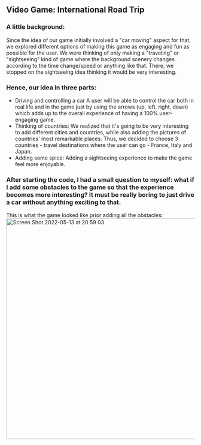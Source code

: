 ## Video Game: International Road Trip

### A little background:
Since the idea of our game initially involved a "car moving" aspect for that, we explored different options of making this game as engaging and fun as
possible for the user. We were thinking of only making a "traveling" or "sightseeing" kind of game where the background scenery changes according to the
time change/speed or anything like that. There, we stopped on the sightseeing idea thinking it would be very interesting.

### Hence, our idea in three parts:
- Driving and controlling a car
A user will be able to control the car both in real life and in the game just by using the arrows (up, left, right, down) which adds up to the overall
experience of having a 100% user-engaging game.
- Thinking of countries:
We realized that it's going to be very interesting to add different cities and countries, while also adding the pictures of countries' most remarkable
places. Thus, we decided to choose 3 countries - travel destinations where the user can go - France, Italy and Japan.
- Adding some spice:
Adding a sightseeing experience to make the game feel more enjoyable.

### After starting the code, I had a small question to myself: what if I add some obstacles to the game so that the experience becomes more interesting? It must be really boring to just drive a car without anything exciting to that.
This is what the game looked like prior adding all the obstacles:
<img width="589" alt="Screen Shot 2022-05-13 at 20 59 03" src="https://user-images.githubusercontent.com/90758768/168332460-3ce4f453-6113-4b36-a8c6-b7042ac86d75.png">
